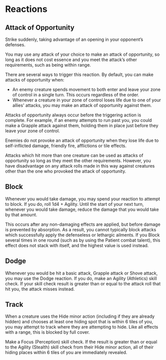# Reactions

## Attack of Opportunity

Strike suddenly, taking advantage of an opening in your opponent’s defenses.

You may use any attack of your choice to make an attack of opportunity, so long as it does not cost essence and you meet the attack’s other requirements, such as being within range.

There are several ways to trigger this reaction. By default, you can make attacks of opportunity when:

- An enemy creature spends movement to both enter and leave your zone of control in a single turn. This occurs regardless of the order.
- Whenever a creature in your zone of control loses life due to one of your allies' attacks, you may make an attack of opportunity against them.

Attacks of opportunity always occur before the triggering action is complete. For example, if an enemy attempts to run past you, you could make a Grapple attack against them, holding them in place just before they leave your zone of control.

Enemies do not provoke an attack of opportunity when they lose life due to self-inflicted damage, friendly fire, afflictions or tile effects.

Attacks which hit more than one creature can be used as attacks of opportunity so long as they meet the other requirements. However, you have disadvantage on any attack rolls made in this way against creatures other than the one who provoked the attack of opportunity.

## Block

Whenever you would take damage, you may spend your reaction to attempt to block. If you do, roll 1d4 + Agility. Until the start of your next turn, whenever you would take damage, reduce the damage that you would take by that amount.

This occurs after any non-damaging effects are applied, but before damage is prevented by absorption. As a result, you cannot typically block attacks which successfully apply the defenseless or lethargic ailments. If you Block several times in one round (such as by using the Patient combat talent), this effect does not stack with itself, and the highest value is used instead.

## Dodge

Whenever you would be hit a basic attack, Grapple attack or Shove attack, you may use the Dodge reaction. If you do, make an Agility (Athletics) skill check. If your skill check result is greater than or equal to the attack roll that hit you, the attack misses instead.

## Track

When a creature uses the Hide minor action (including if they are already hidden) and chooses at least one hiding spot that is within 6 tiles of you, you may attempt to track where they are attempting to hide. Like all effects with a range, this is blocked by full cover.

Make a Focus (Perception) skill check. If the result is greater than or equal to the Agility (Stealth) skill check from their Hide minor action, all of their hiding places within 6 tiles of you are immediately revealed.
